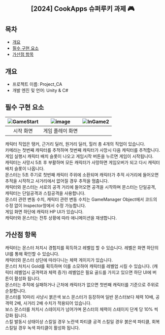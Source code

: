 <div align="center">
<h2>[2024] CookApps 슈퍼루키 과제 🎮</h2>
</div>

## 목차
  - [개요](#개요) 
  - [필수 구현 요소](#필수-구현-요소)
  - [가산점 항목](#가산점-항목)

## 개요
- 프로젝트 이름: Project_CA
- 개발 엔진 및 언어: Unity & C#

## 필수 구현 요소
|![GameStart](https://github.com/Teagyun98/Project_CA/assets/120551471/b48bcdbe-c21f-4541-9b4a-e019bc0b36b0)|![image](https://user-images.githubusercontent.com/66003567/216818272-8749569b-b217-4572-9738-32b0058459f4.png)|![InGame2](https://github.com/Teagyun98/Project_CA/assets/120551471/28b85fb2-a07f-4dd9-b153-b71cdf9295a5)|
|:---:|:---:|:---:|
|시작 화면|게임 플레이 화면|

캐릭터 직업은 탱커, 근거리 딜러, 원거리 딜러, 힐러 총 4개의 직업이 있습니다.<br>
카메라는 첫번째 캐릭터를 추적하며 첫번째 캐릭터가 사망시 다음 캐릭터를 추적합니다.<br>
게임 실행시 캐릭터 배치 슬롯이 나오고 게임시작 버튼을 누르면 게임이 시작됩니다.<br>
캐릭터는 사망시 5초 후 부활하며 모든 캐릭터가 사망하면 게임오버가 되고 다시 캐릭터 배치 슬롯이 나옵니다.<br>
몬스터는 5초 주기로 첫번째 캐릭터 주위에 소환되며 캐릭터가 추적 사거리에 들어오면 추적을 시작하고 사거리에서 없어질 경우 추적을 멈춥니다.<br>
캐릭터와 몬스터는 서로의 공격 거리에 들어오면 공격을 시작하며 몬스터는 단일공격, 캐릭터는 단일공격과 스킬공격을 사용합니다.<br>
몬스터 관련 변동 수치, 캐릭터 관련 변동 수치는 GameManager Object에서 코드의 수정 없이 Inspector창에서 수정 가능합니다.<br>
게임 화면 하단에 캐릭터 HP UI가 있습니다.<br>
캐릭터와 몬스터는 전투 상황에 따라 애니메이션을 재생합니다.<br>

## 가산점 항목
캐릭터는 몬스터 처치시 경험치를 획득하고 레벨업 할 수 있습니다. 레벨은 화면 하단의 UI를 통해 확인할 수 있습니다.<br>
캐릭터와 몬스터 상단에 따라다니는 체력 게이지가 있습니다.<br>
몬스터 처치시 Gold를 획득하며 이를 소모하여 캐릭터를 레벨업 시킬 수 있습니다. (캐릭터 레벨업시 공격력과 체력 증가) 레벨업은 필요 골드를 가지고 있으면 하단 UI에 버튼이 활성화 됩니다.<br>
몬스터는 추적에 실패하거나 근처에 캐릭터가 없으면 첫번째 캐릭터를 기준으로 주위로 순찰합니다.<br>
몬스터를 10마리 사냥시 붉은색 보스 몬스터가 등장하며 일반 몬스터보다 체력 10배, 공격력 2배, 사거리 2배 수치가 적용되어 있습니다.<br>
보스 몬스터를 처치시 스테이지가 넘어가며 몬스터의 체력이 스테이지 단계 당 10% 씩 강화 됩니다.<br>
스킬 발동시 상태이상 스킬일 경우 노란색 파티클 공격 스킬일 경우 붉은색 파티클, 회복 스킬일 경우 녹색 파티클이 활성화 됩니다.<br>



